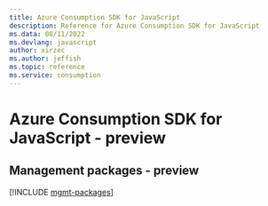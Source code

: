 ```yaml
---
title: Azure Consumption SDK for JavaScript
description: Reference for Azure Consumption SDK for JavaScript
ms.data: 08/11/2022
ms.devlang: javascript
author: xirzec
ms.author: jeffish
ms.topic: reference
ms.service: consumption
---
```

# Azure Consumption SDK for JavaScript - preview

## Management packages - preview
[!INCLUDE [mgmt-packages](consumption-mgmt-index.md)]